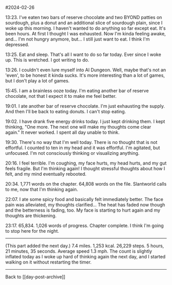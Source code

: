 #2024-02-26

13:23.  I've eaten two bars of reserve chocolate and two BYOND patties on sourdough, plus a donut and an additional slice of sourdough plain, since I woke up this morning.  I haven't wanted to do anything so far except eat.  It's been hours.  At first I thought I was exhausted.  Now I'm kinda feeling awake, and...  I'm not hungry anymore, but...  I still just want to eat.  I think I'm depressed.

13:25.  Eat and sleep.  That's all I want to do so far today.  Ever since I woke up.  This is wretched.  I got writing to do.

13:26.  I couldn't even lure myself into AI Dungeon.  Well, maybe that's not an 'even', to be honest it kinda sucks.  It's more interesting than a lot of games, but I don't play a lot of games.

15:45.  I am a brainless ooze today.  I'm eating another bar of reserve chocolate, not that I expect it to make me feel better.

19:01.  I ate another bar of reserve chocolate.  I'm just exhausting the supply.  And then I'll be back to eating donuts.  I can't stop eating.

19:02.  I have drank five energy drinks today.  I just kept drinking them.  I kept thinking, "One more.  The next one will make my thoughts come clear again."  It never worked.  I spent all day unable to think.

19:30.  There's no way that I'm well today.  There is no thought that is not effortful.  I counted to ten in my head and it was effortful.  I'm agitated, but unfocused.  I'm not consciously thinking or visualizing anything.

20:16.  I feel terrible.  I'm coughing, my face hurts, my head hurts, and my gut feels fragile.  But I'm thinking again!  I thought stressful thoughts about how I felt, and my mind eventually rebooted.

20:34.  1,771 words on the chapter.  64,808 words on the file.  Slantworld calls to me, now that I'm thinking again.

22:07.  I ate some spicy food and basically felt immediately better.  The face pain was alleviated, my thoughts clarified...  The heat has faded now though and the betterness is fading, too.  My face is starting to hurt again and my thoughts are thickening.

23:17.  65,834.  1,026 words of progress.  Chapter complete.  I think I'm going to stop here for the night.

---
(This part added the next day.)  7.4 miles.  1,253 kcal.  26,229 steps.  5 hours, 21 minutes, 35 seconds.  Average speed 1.3 mph.  The count is slightly inflated today as I woke up hard of thinking again the next day, and I started walking on it without restarting the timer.

---
Back to [[day-post-archive]]